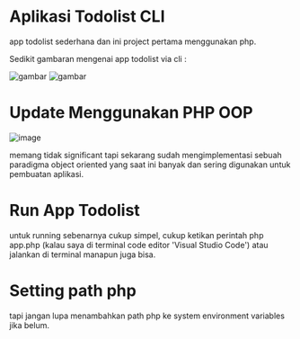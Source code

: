 # Aplikasi Todolist CLI
app todolist sederhana dan ini project pertama menggunakan php. 

Sedikit gambaran mengenai app todolist via cli :

![gambar](https://user-images.githubusercontent.com/101040281/198892274-25b149ee-495c-4dd7-863f-2fa0d4115a77.png)
![gambar](https://user-images.githubusercontent.com/101040281/198892377-d14165b8-6d8c-4dca-9745-5b3a3e683fa3.png)

# Update Menggunakan PHP OOP
![image](https://user-images.githubusercontent.com/101040281/220006606-886ed9a3-5cb6-4879-8c4a-d7e60a92d40d.png)

memang tidak significant tapi sekarang sudah mengimplementasi sebuah paradigma object oriented yang saat ini banyak dan sering digunakan untuk pembuatan aplikasi.

# Run App Todolist
untuk running sebenarnya cukup simpel, cukup ketikan perintah php app.php (kalau saya di terminal code editor 'Visual Studio Code') atau jalankan di terminal manapun juga bisa.

# Setting path php
tapi jangan lupa menambahkan path php ke system environment variables jika belum.
